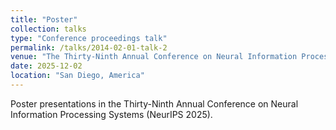 ```yaml
---
title: "Poster"
collection: talks
type: "Conference proceedings talk"
permalink: /talks/2014-02-01-talk-2
venue: "The Thirty-Ninth Annual Conference on Neural Information Processing Systems"
date: 2025-12-02
location: "San Diego, America"
---
```

Poster presentations in the Thirty-Ninth Annual Conference on Neural Information Processing Systems (NeurIPS 2025).

